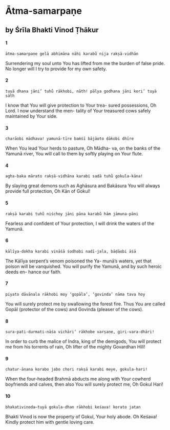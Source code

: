 # Ātma-samarpaṇe

## by Śrīla Bhakti Vinod Ṭhākur

#### 1

    ātma-samarpaṇe gelā abhimāna nāhi karabu̐ nija rakṣā-vidhān

Surrendering my soul unto You has lifted from me the burden of false pride. No longer will I try to provide for my own safety.

#### 2

    tuyā dhana jāni’ tuhu̐ rākhobi, nāth! pālya godhana jāni kori’ tuyā sāth

I know that You will give protection to Your trea- sured possessions, Oh Lord. I now understand the men- tality of Your treasured cows safely maintained by Your side.

#### 3

    charāobi mādhava! yamunā-tīre baṁśī bājāoto ḍākobi dhīre

When You lead Your herds to pasture, Oh Mādha- va, on the banks of the Yamunā river, You will call to them by softly playing on Your flute.

#### 4

    agha-baka mārato rakṣā-vidhāna karabi sadā tuhu̐ gokula-kāna!

By slaying great demons such as Aghāsura and Bakāsura You will always provide full protection, Oh Kān of Gokul!

#### 5

    rakṣā karabi tuhu̐ niśchoy jāni pāna karabu̐ hām jāmuna-pāni

Fearless and confident of Your protection, I will drink the waters of the Yamunā.

#### 6

    kālīya-dokha karabi vināśā śodhobi nadī-jala, bāḍāobi āśā

The Kālīya serpent’s venom poisoned the Ya- munā’s waters, yet that poison will be vanquished. You will purify the Yamunā, and by such heroic deeds en- hance our faith.

#### 7

    piyato dāvānala rākhobi moy ‘gopāla’, ‘govinda’ nāma tava hoy

You will surely protect me by swallowing the forest fire. Thus You are called Gopāl (protector of the cows) and Govinda (pleaser of the cows).

#### 8

    sura-pati-durmati-nāśa vichāri’ rākhobe varṣaṇe, giri-vara-dhāri!

In order to curb the malice of Indra, king of the demigods, You will protect me from his torrents of rain, Oh lifter of the mighty Govardhan Hill!

#### 9

    chatur-ānana korabo jabo chori rakṣā karabi meye, gokula-hari!

When the four-headed Brahmā abducts me along with Your cowherd boyfriends and calves, then also You will surely protect me, Oh Gokul Hari!

#### 10

    bhakativinoda—tuyā gokula-dhan rākhobi keśava! korato jatan

Bhakti Vinod is now the property of Gokul, Your holy abode. Oh Keśava! Kindly protect him with gentle loving care.

